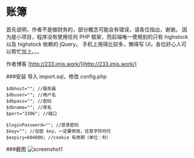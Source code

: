 账簿
====

首先说明，作者不是做财务的，部分概念可能会有错误，请各位指出，谢谢。
因为是小项目，程序没有使用任何 PHP 框架，而前端唯一使用到的只有 highstock 以及 highstock 依赖的 jQuery。
手机上用得比较多，懒得写 UI，各位好心人可以帮忙加上。。。

作者博客 [http://233.imjs.work/](http://233.imjs.work/)

###安装
导入 import.sql，修改 config.php

    $dbhost=""; //服务器
    $dbuser=""; //用户名
    $dbpass=""; //密码
    $dbname=""; //库名
    $port="3306"; //端口

    $loginPassword=""; //登录密码
    $key=""; //加密 key，一定要修改，任意字符均可
    $expiry=604800; //cookie 有效期（单位：秒）

###截图
![screenshot1](http://233.imjs.work/wp-content/uploads/2016/03/QQ截图20160327202619.jpg)